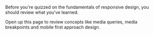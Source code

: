Before you're quizzed on the fundamentals of responsive design, you should review what you've learned.

Open up this page to review concepts like media queries, media breakpoints and mobile first approach design.